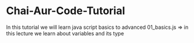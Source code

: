 # Chai-Aur-Code-Tutorial
In this tutorial we will learn java script  basics to advanced
01_basics.js => in this lecture we learn about variables and its type
